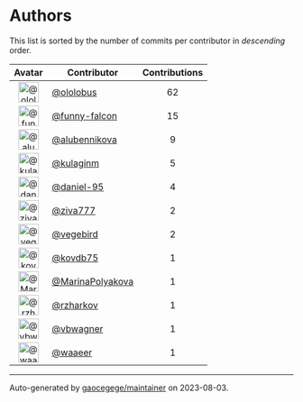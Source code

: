 # Authors

This list is sorted by the number of commits per contributor in _descending_ order.

Avatar|Contributor|Contributions
:-:|---|:-:
<img class='float-left rounded-1' src='https://avatars.githubusercontent.com/u/912790?v=4' width='36' height='36' alt='@ololobus'>|[@ololobus](https://github.com/ololobus)|62
<img class='float-left rounded-1' src='https://avatars.githubusercontent.com/u/249427?v=4' width='36' height='36' alt='@funny-falcon'>|[@funny-falcon](https://github.com/funny-falcon)|15
<img class='float-left rounded-1' src='https://avatars.githubusercontent.com/u/25385449?v=4' width='36' height='36' alt='@alubennikova'>|[@alubennikova](https://github.com/alubennikova)|9
<img class='float-left rounded-1' src='https://avatars.githubusercontent.com/u/16117281?v=4' width='36' height='36' alt='@kulaginm'>|[@kulaginm](https://github.com/kulaginm)|5
<img class='float-left rounded-1' src='https://avatars.githubusercontent.com/u/10120779?v=4' width='36' height='36' alt='@daniel-95'>|[@daniel-95](https://github.com/daniel-95)|4
<img class='float-left rounded-1' src='https://avatars.githubusercontent.com/u/26730675?v=4' width='36' height='36' alt='@ziva777'>|[@ziva777](https://github.com/ziva777)|2
<img class='float-left rounded-1' src='https://avatars.githubusercontent.com/u/11221961?v=4' width='36' height='36' alt='@vegebird'>|[@vegebird](https://github.com/vegebird)|2
<img class='float-left rounded-1' src='https://avatars.githubusercontent.com/u/86721802?v=4' width='36' height='36' alt='@kovdb75'>|[@kovdb75](https://github.com/kovdb75)|1
<img class='float-left rounded-1' src='https://avatars.githubusercontent.com/u/1192276?v=4' width='36' height='36' alt='@MarinaPolyakova'>|[@MarinaPolyakova](https://github.com/MarinaPolyakova)|1
<img class='float-left rounded-1' src='https://avatars.githubusercontent.com/u/43462737?v=4' width='36' height='36' alt='@rzharkov'>|[@rzharkov](https://github.com/rzharkov)|1
<img class='float-left rounded-1' src='https://avatars.githubusercontent.com/u/2743340?v=4' width='36' height='36' alt='@vbwagner'>|[@vbwagner](https://github.com/vbwagner)|1
<img class='float-left rounded-1' src='https://avatars.githubusercontent.com/u/3983891?v=4' width='36' height='36' alt='@waaeer'>|[@waaeer](https://github.com/waaeer)|1

---

Auto-generated by [gaocegege/maintainer](https://github.com/maintainer-org/maintainer) on 2023-08-03.

